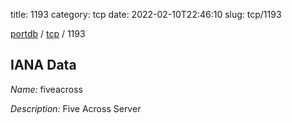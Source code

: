 title: 1193
category: tcp
date: 2022-02-10T22:46:10
slug: tcp/1193

[portdb](/) / [tcp](/category/tcp.html) / 1193


## IANA Data

_Name:_ fiveacross

_Description:_ Five Across Server

